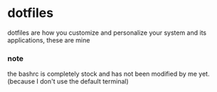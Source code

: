 # dotfiles 

<p> dotfiles are how you customize and personalize your system and its applications, these are mine </p> 

### note
the bashrc is completely stock and has not been modified by me yet. (because I don't use the default terminal)

